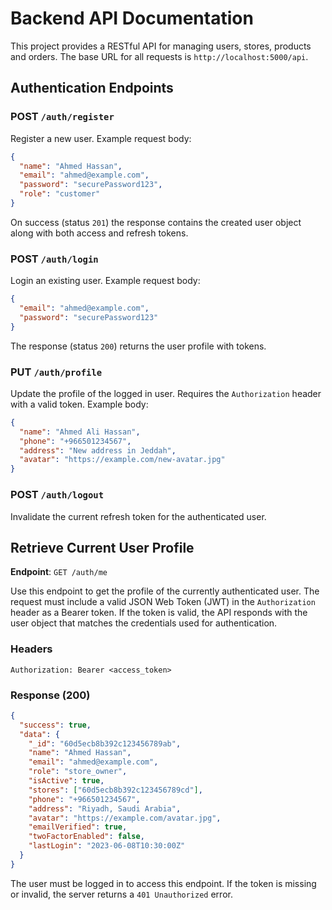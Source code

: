 # Backend API Documentation

This project provides a RESTful API for managing users, stores, products and orders. The base URL for all requests is `http://localhost:5000/api`.

## Authentication Endpoints

### POST `/auth/register`
Register a new user. Example request body:

```json
{
  "name": "Ahmed Hassan",
  "email": "ahmed@example.com",
  "password": "securePassword123",
  "role": "customer"
}
```

On success (status `201`) the response contains the created user object along with both access and refresh tokens.

### POST `/auth/login`
Login an existing user. Example request body:

```json
{
  "email": "ahmed@example.com",
  "password": "securePassword123"
}
```

The response (status `200`) returns the user profile with tokens.

### PUT `/auth/profile`
Update the profile of the logged in user. Requires the `Authorization` header with a valid token. Example body:

```json
{
  "name": "Ahmed Ali Hassan",
  "phone": "+966501234567",
  "address": "New address in Jeddah",
  "avatar": "https://example.com/new-avatar.jpg"
}
```

### POST `/auth/logout`
Invalidate the current refresh token for the authenticated user.

## Retrieve Current User Profile

**Endpoint**: `GET /auth/me`

Use this endpoint to get the profile of the currently authenticated user. The request must include a valid JSON Web Token (JWT) in the `Authorization` header as a Bearer token. If the token is valid, the API responds with the user object that matches the credentials used for authentication.

### Headers
```
Authorization: Bearer <access_token>
```

### Response (200)
```json
{
  "success": true,
  "data": {
    "_id": "60d5ecb8b392c123456789ab",
    "name": "Ahmed Hassan",
    "email": "ahmed@example.com",
    "role": "store_owner",
    "isActive": true,
    "stores": ["60d5ecb8b392c123456789cd"],
    "phone": "+966501234567",
    "address": "Riyadh, Saudi Arabia",
    "avatar": "https://example.com/avatar.jpg",
    "emailVerified": true,
    "twoFactorEnabled": false,
    "lastLogin": "2023-06-08T10:30:00Z"
  }
}
```

The user must be logged in to access this endpoint. If the token is missing or invalid, the server returns a `401 Unauthorized` error.

